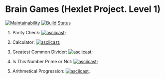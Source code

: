 # Brain Games (Hexlet Project. Level 1)

[![Maintainability](https://api.codeclimate.com/v1/badges/a99a88d28ad37a79dbf6/maintainability)](https://codeclimate.com/github/codeclimate/codeclimate/maintainability) [![Build Status](https://travis-ci.org/cxkorol/frontend-project-lvl1.svg?branch=master)](https://travis-ci.org/cxkorol/frontend-project-lvl1)


1. Parity Check: [![asciicast](https://asciinema.org/a/IhNrBI5djewMVEuYVaksgNPcG.svg)](https://asciinema.org/a/IhNrBI5djewMVEuYVaksgNPcG);

2. Calculator: [![asciicast](https://asciinema.org/a/262177.svg)](https://asciinema.org/a/262177);

3. Greatest Common Divider: [![asciicast](https://asciinema.org/a/262183.svg)](https://asciinema.org/a/262183);

4. Is This Number Prime or Not: [![asciicast](https://asciinema.org/a/brNmyhUeblva2ovLDVYfYRV77.svg)](https://asciinema.org/a/brNmyhUeblva2ovLDVYfYRV77);

5. Arithmetical Progression: [![asciicast](https://asciinema.org/a/oeeRboKmQG2T51feauu4QWsKB.svg)](https://asciinema.org/a/oeeRboKmQG2T51feauu4QWsKB).